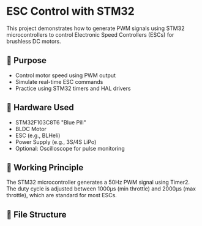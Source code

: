 # ESC Control with STM32

This project demonstrates how to generate PWM signals using STM32 microcontrollers to control Electronic Speed Controllers (ESCs) for brushless DC motors.

## 🎯 Purpose

- Control motor speed using PWM output
- Simulate real-time ESC commands
- Practice using STM32 timers and HAL drivers

## 🔧 Hardware Used

- STM32F103C8T6 "Blue Pill"
- BLDC Motor
- ESC (e.g., BLHeli)
- Power Supply (e.g., 3S/4S LiPo)
- Optional: Oscilloscope for pulse monitoring

## 📐 Working Principle

The STM32 microcontroller generates a 50Hz PWM signal using Timer2.
The duty cycle is adjusted between 1000μs (min throttle) and 2000μs (max throttle),
which are standard for most ESCs.

## 💾 File Structure

